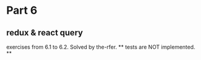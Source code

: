 # Part 6

## redux & react query

exercises from 6.1 to 6.2.
Solved by the-rfer.
** tests are NOT implemented. **
